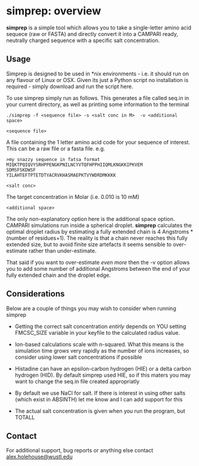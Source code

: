 simprep: overview
=======

**simprep** is a simple tool which allows you to take a single-letter amino acid sequece (raw or FASTA) and directly convert it into a CAMPARI ready, neutrally charged sequence with a specific salt concentration.



Usage
-------------
Simprep is designed to be used in *nix environments - i.e. it should run on any flavour of Linux or OSX. Given its just a Python script no installation is required - simply download and run the script here.

To use simprep simply run as follows. This generates a file called seq.in in your current directory, as well as printing some information to the terminal
 

    ./simprep -f <sequence file> -s <salt conc in M>  -v <additional space>

`<sequence file>`

A file containing the 1 letter amino acid code for your sequence of interest. This can be a raw file or a fasta file. e.g.

    >my snazzy sequence in fatsa format
    MIQKTPQIQVYSRHPPENGKPNILNCYVTQFHPPHIIQMLKNGKKIPKVEM
    SDMSFSKDWSF
    YILAHTEFTPTETDTYACRVKHASMAEPKTVYWDRDMKKKK

`<salt conc>`

The target concentration in Molar (i.e. 0.010 is 10 mM)

`<additional space>`

The only non-explanatory option here is the additional space option. CAMPARI simulations run inside a spherical droplet. **simprep** calculates the optimal droplet radius by estimating a fully extended chain is 4 Angstroms * (number of residues+1). The reality is that a chain never reaches this fully extended size, but to avoid finite size artefacts it seems sensible to over-estimate rather than under-estimate.

That said if you want to over-estimate *even more* then the -v option allows you to add some number of additional Angstroms between the end of your fully extended chain and the droplet edge.

Considerations
-------------
Below are a couple of things you may wish to consider when running simprep

* Getting the correct salt concentration *entirly* depends on YOU setting FMCSC_SIZE variable in your keyfile to the calculated radius value.

* Ion-based calculations scale with n-squared. What this means is the simulation time grows very rapidly as the number of ions increases, so consider using lower salt concentrations if possible

* Histadine can have an epsilon-carbon hydrogen (HIE) or a delta carbon hydrogen (HID). By default simprep used HIE, so if this maters you may want to change the seq.in file created appropriatly

* By default we use NaCl for salt. If there is interest in using other salts (which exist in ABSINTH) let me know and I can add support for this

* The actual salt concentration is given when you run the program, but TOTALL

Contact
-------------
For additional support, bug reports or anything else contact alex.holehouse@wustl.edu

  
